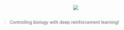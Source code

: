 <div align="center">
  <img src="https://github.com/phuongho43/cytomata/blob/master/logo1.png"><br><br>
</div>

>Controlling biology with deep reinforcement learning!

